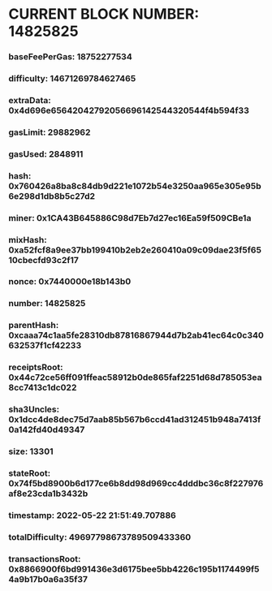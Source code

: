 # CURRENT BLOCK NUMBER: 14825825

### baseFeePerGas: 18752277534
### difficulty: 14671269784627465
### extraData: 0x4d696e65642042792056696142544320544f4b594f33
### gasLimit: 29882962
### gasUsed: 2848911
### hash: 0x760426a8ba8c84db9d221e1072b54e3250aa965e305e95b6e298d1db8b5c27d2
### miner: 0x1CA43B645886C98d7Eb7d27ec16Ea59f509CBe1a
### mixHash: 0xa52fcf8a9ee37bb199410b2eb2e260410a09c09dae23f5f6510cbecfd93c2f17
### nonce: 0x7440000e18b143b0
### number: 14825825
### parentHash: 0xcaaa74c1aa5fe28310db87816867944d7b2ab41ec64c0c340632537f1cf42233
### receiptsRoot: 0x44c72ce56ff091ffeac58912b0de865faf2251d68d785053ea8cc7413c1dc022
### sha3Uncles: 0x1dcc4de8dec75d7aab85b567b6ccd41ad312451b948a7413f0a142fd40d49347
### size: 13301
### stateRoot: 0x74f5bd8900b6d177ce6b8dd98d969cc4dddbc36c8f227976af8e23cda1b3432b
### timestamp: 2022-05-22 21:51:49.707886
### totalDifficulty: 49697798673789509433360
### transactionsRoot: 0x8866900f6bd991436e3d6175bee5bb4226c195b1174499f54a9b17b0a6a35f37

